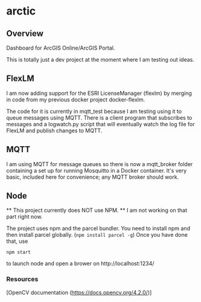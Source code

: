 # arctic

## Overview
Dashboard for ArcGIS Online/ArcGIS Portal.

This is totally just a dev project at the moment where I am
testing out ideas.

## FlexLM

I am now adding support for the ESRI LicenseManager (flexlm)
by merging in code from my previous docker project docker-flexlm.

The code for it is currently in mqtt_test because I am testing
using it to queue messages using MQTT. There is a client program
that subscribes to messages and a logwatch.py script that will
eventually watch the log file for FlexLM and publish changes to MQTT.

## MQTT

I am using MQTT for message queues so there is now a mqtt_broker
folder containing a set up for running Mosquitto in a Docker container.
It's very basic, included here for convenience; any MQTT broker should work.

## Node

** This project currently does NOT use NPM. ** I am not working on that
part right now.

The project uses npm and the parcel bundler. You need to install npm and then
install parcel globally. (``npm install parcel -g``) Once you have done that, use
```
npm start
```
to launch node and open a brower on http://localhost:1234/

### Resources

[OpenCV documentation (https://docs.opencv.org/4.2.0/)]



